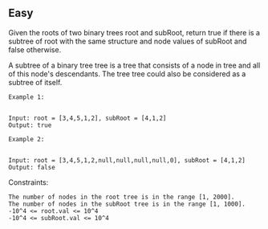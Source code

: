 Easy
---
Given the roots of two binary trees root and subRoot, return true if there is a subtree of root with the same structure and node values of subRoot and false otherwise.

A subtree of a binary tree tree is a tree that consists of a node in tree and all of this node's descendants. The tree tree could also be considered as a subtree of itself.

```
Example 1:


Input: root = [3,4,5,1,2], subRoot = [4,1,2]
Output: true

Example 2:


Input: root = [3,4,5,1,2,null,null,null,null,0], subRoot = [4,1,2]
Output: false
``` 

Constraints:
```
The number of nodes in the root tree is in the range [1, 2000].
The number of nodes in the subRoot tree is in the range [1, 1000].
-10^4 <= root.val <= 10^4
-10^4 <= subRoot.val <= 10^4
```
